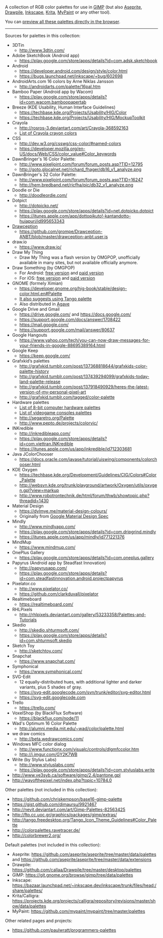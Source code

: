A collection of RGB color palettes for use in [GIMP][] (but also [Aseprite][], [Drawpile][], [Inkscape][], [Krita][], [MyPaint][] or any other tool).

You can [preview all these palettes directly in the browser][preview].

----

Sources for palettes in this collection:

* 3DTin
    * <http://www.3dtin.com/>
* Adobe SketchBook (Android app)
    * <https://play.google.com/store/apps/details?id=com.adsk.sketchbook>
* Android
    * <https://developer.android.com/design/style/color.html>
    * <https://bugs.launchpad.net/inkscape/+bug/602698>
* AndroidArts.com 16 colors by Arne Niklas Jansson
    * <http://androidarts.com/palette/16pal.htm>
* Bamboo Paper (Android app by Wacom)
    * <https://play.google.com/store/apps/details?id=com.wacom.bamboopapertab>
* Breeze (KDE Usability, Human Interface Guidelines)
    * <https://techbase.kde.org/Projects/Usability/HIG/Color>
    * <https://techbase.kde.org/Projects/Usability/HIG/MockupToolkit>
* Crayola
    * <http://rosros-3.deviantart.com/art/Crayola-368592163>
    * [List of Crayola crayon colors](https://en.wikipedia.org/wiki/List_of_Crayola_crayon_colors)
* CSS
    * <http://dev.w3.org/csswg/css-color/#named-colors>
    * <https://developer.mozilla.org/en-US/docs/Web/CSS/color_value#Color_keywords>
* DawnBringer's 16 Color Palette:
    * <http://www.pixeljoint.com/forum/forum_posts.asp?TID=12795>
    * <http://goto.glocalnet.net/richard_fhager/db16_v1_analyze.png>
* DawnBringer's 32 Color Palette:
    * <http://www.pixeljoint.com/forum/forum_posts.asp?TID=16247>
    * <http://hem.bredband.net/ricfha/pic/db32_v1_analyze.png>
* Doodle or Die
    * <http://doodleordie.com/>
* Dotpict
    * <http://dotpicko.net/>
    * <https://play.google.com/store/apps/details?id=net.dotpicko.dotpict>
    * <https://itunes.apple.com/app/dottopikuto!-kantandotto-huiapuri/id995653343>
* [Drawception](http://drawception.com/)
    * <https://github.com/grompe/Drawception-ANBT/blob/master/drawception-anbt.user.js>
* draw.io
    * <https://www.draw.io/>
* Draw My Thing
    * Draw My Thing was a flash version by OMGPOP, unofficially available in many sites, but not available officially anymore.
* Draw Something (by OMGPOP)
    * For Android: [free version](https://play.google.com/store/apps/details?id=com.omgpop.dstfree) and [paid version](https://play.google.com/store/apps/details?id=com.omgpop.dstpaid)
    * For iOS: [free version](https://itunes.apple.com/us/app/draw-something-free/id488628250) and [paid version](https://itunes.apple.com/us/app/draw-something-by-omgpop/id488627858)
* GNOME (formely Ximian)
    * <https://developer.gnome.org/hig-book/stable/design-color.html.en#Palette>
    * [It also suggests using Tango palette](https://wiki.gnome.org/Design/HIG/IconsAndArtwork#Palette)
    * Also distributed in [Agave](http://home.gna.org/colorscheme/)
* Google Drive and Gmail
    * <https://drive.google.com/> and <https://docs.google.com/>
    * <https://support.google.com/docs/answer/1708422>
    * <https://mail.google.com/>
    * <https://support.google.com/mail/answer/80637>
* Google Hangouts
    * <https://www.yahoo.com/tech/you-can-now-draw-messages-for-your-friends-in-google-88695389164.html>
* Google Keep
    * <https://keep.google.com/>
* Grafxkid’s palettes
    * <http://grafxkid.tumblr.com/post/137368818644/grafxkids-color-palette-history>
    * <http://grafxkid.tumblr.com/post/137439294099/grafxkids-today-land-palette-release>
    * <http://grafxkid.tumblr.com/post/137918490929/heres-the-latest-version-of-my-personal-pixel-art>
    * <http://grafxkid.tumblr.com/tagged/color-palette>
* Hardware palettes
    * [List of 8-bit computer hardware palettes](https://en.wikipedia.org/wiki/List_of_8-bit_computer_hardware_palettes)
    * [List of videogame consoles palettes](https://en.wikipedia.org/wiki/List_of_videogame_consoles_palettes)
    * <http://segaretro.org/Palette>
    * <http://www.pepto.de/projects/colorvic/>
* INKredible
    * <http://inkredibleapp.com/>
    * <https://play.google.com/store/apps/details?id=com.viettran.INKredible>
    * <https://itunes.apple.com/us/app/inkredible/id712303681>
* Java JColorChooser
    * <https://docs.oracle.com/javase/tutorial/uiswing/components/colorchooser.html>
* KDE Oxygen
    * <https://techbase.kde.org/Development/Guidelines/CIG/Colors#Color_Palette>
    * <http://websvn.kde.org/trunk/playground/artwork/Oxygen/utils/oxygen.gpl?view=markup>
    * <http://www.robotrontechnik.de/html/forum/thwb/showtopic.php?threadid=1430>
* Material Design
    * <https://dylmye.me/material-design-colours/>
    * Originally from [Google Material Design Spec](https://web.archive.org/web/20180324170758/https://material.io/guidelines/style/color.html#color-color-palette)
* Mindly
    * <http://www.mindlyapp.com/>
    * <https://play.google.com/store/apps/details?id=com.dripgrind.mindly>
    * <https://itunes.apple.com/us/app/mindly/id771221376>
* MindMup
    * <https://www.mindmup.com/>
* OnePlus Gallery
    * <https://play.google.com/store/apps/details?id=com.oneplus.gallery>
* Papyrus (Android app by Steadfast Innovation)
    * <http://papyrusapp.com/>
    * <https://play.google.com/store/apps/details?id=com.steadfastinnovation.android.projectpapyrus>
* Pixelator.co
    * <http://www.pixelator.co/>
    * <https://github.com/clarkduvall/pixelator>
* Realtimeboard
    * <https://realtimeboard.com/>
* RHLPixels
    * <http://rhlpixels.deviantart.com/gallery/53233358/Palettes-and-Tutorials>
* Skedio
    * <http://skedio.shturmsoft.com/>
    * <https://play.google.com/store/apps/details?id=com.shturmsoft.skedio>
* Sketch Toy
    * <http://sketchtoy.com/>
* Snapchat
    * <https://www.snapchat.com/>
* Symphonical
    * <https://www.symphonical.com/>
* SVG-Edit
    * 12 equally-distributed hues, with additional lighter and darker variants, plus 5 shades of gray.
    * <https://svg-edit.googlecode.com/svn/trunk/editor/svg-editor.html>
    * <https://svg-edit.googlecode.com>
* Trello
    * <https://trello.com/>
* VoxelShop (by BlackFlux Software)
    * <https://blackflux.com/node/11>
* Wad's Optimum 16 Color Palette
    * <http://alumni.media.mit.edu/~wad/color/palette.html>
* we draw comics
    * <http://beta.wedrawcomics.com/>
* Windows MFC color dialog
    * <http://www.functionx.com/visualc/controls/dlgmfccolor.htm>
    * <http://i.imgur.com/GY2K7WB>
* Write (by Stylus Labs)
    * <http://www.styluslabs.com/>
    * <https://play.google.com/store/apps/details?id=com.styluslabs.write>
* <http://www.ve3syb.ca/software/gimp/2.4/pantone.gpl>
* <http://wayofthepixel.net/index.php?topic=10784.0>

Other palettes (not included in this collection):

* <https://github.com/chriskempson/base16-gimp-palette>
* <https://gist.github.com/dimaursu/9921467>
* <http://nevit.deviantart.com/art/Gimp-Palettes-82563425>
* <http://ftp.cc.uoc.gr/graphics/packages/gimp/extras/>
* <http://tango.freedesktop.org/Tango_Icon_Theme_Guidelines#Color_Palette>
* <http://colorpalettes.ravetracer.de/>
* <http://colorbrewer2.org/>

Default palettes (not included in this collection):

* Aseprite: <https://github.com/aseprite/aseprite/tree/master/data/palettes> and <https://github.com/aseprite/aseprite/tree/master/data/extensions>
* Drawpile: <https://github.com/callaa/Drawpile/tree/master/desktop/palettes>
* GIMP: <https://git.gnome.org/browse/gimp/tree/data/palettes>
* Inkscape: <https://bazaar.launchpad.net/~inkscape.dev/inkscape/trunk/files/head:/share/palettes/>
* Krita/Calligra: <https://projects.kde.org/projects/calligra/repository/revisions/master/show/data/palettes>
* MyPaint: <https://github.com/mypaint/mypaint/tree/master/palettes>

Other related pages and projects:

* <https://github.com/paulwratt/programmers-palettes>

[aseprite]: https://www.aseprite.org/
[drawpile]: http://drawpile.net/
[gimp]: http://www.gimp.org/
[inkscape]: http://inkscape.org/
[krita]: https://krita.org/
[mypaint]: http://mypaint.intilinux.com/
[preview]: http://denilsonsa.github.io/gimp-palettes/index.html
